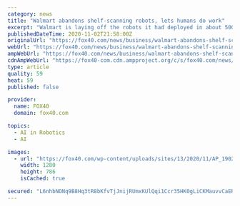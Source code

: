 ```yaml
---
category: news
title: "Walmart abandons shelf-scanning robots, lets humans do work"
excerpt: "Walmart is laying off the robots it had deployed in about 500 stores to keep tabs on what’s on and not on the shelves."
publishedDateTime: 2020-11-02T21:58:00Z
originalUrl: "https://fox40.com/news/business/walmart-abandons-shelf-scanning-robots-lets-humans-do-work/"
webUrl: "https://fox40.com/news/business/walmart-abandons-shelf-scanning-robots-lets-humans-do-work/"
ampWebUrl: "https://fox40.com/news/business/walmart-abandons-shelf-scanning-robots-lets-humans-do-work/amp/"
cdnAmpWebUrl: "https://fox40-com.cdn.ampproject.org/c/s/fox40.com/news/business/walmart-abandons-shelf-scanning-robots-lets-humans-do-work/amp/"
type: article
quality: 59
heat: 59
published: false

provider:
  name: FOX40
  domain: fox40.com

topics:
  - AI in Robotics
  - AI

images:
  - url: "https://fox40.com/wp-content/uploads/sites/13/2020/11/AP_19023777999919.jpg?w=1280"
    width: 1280
    height: 786
    isCached: true

secured: "L6nhbNONq9B8Hq3tR8bKfvTjJnijRUmxKUlQqi1Ccr35HK0gLiCKMauvvCaERfX1AYS7BBouac/pdUmCu9khhA9huq9rpeVmcTnfAZ71TBKgGXHxL5uPP2Pd0SLjGichZ2xNRnXUZQ8B+35dr4Um60ahhe5aXmcK4pswMDUNS0kD04YYiK6xWCe9wPUsdwrqRqPiUJwiCbAuiKWYl2YSbB/7TcrxfSJqq4TtOhmACzXEWBb0fmK34+yWCLZijMAkx3r7+VtRVZhSXmHSDz3sWBnJNJCpR1VDjEkoDxZDYJQyBeKytLxHmcEbGH9V/pN+IY3SaBr8Z3PjpVEjGeitALBXkYYar96ogk7WcRBSzxY=;kRjEIsIkQfYMOqltTajAgA=="
---
```


